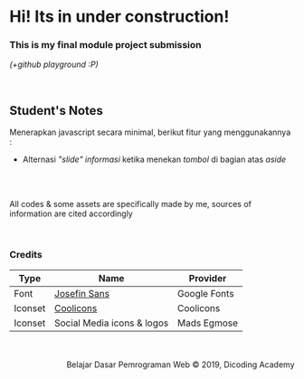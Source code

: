 # Hi! Its in under construction!
### This is my final module project submission
*(+github playground :P)*

<br>

## Student's Notes

Menerapkan javascript secara minimal, berikut fitur yang menggunakannya :

- Alternasi *"slide" informasi* ketika menekan *tombol* di bagian atas *aside*


<br>
<br>

All codes & some assets are specifically made by me, sources of information are cited accordingly

<br>

### Credits

| Type | Name | Provider |
|------|------|----------|
|Font  |[Josefin Sans](https://fonts.google.com/specimen/Josefin+Sans/license) |Google Fonts|
|Iconset|[Coolicons](https://coolicons.cool/) |Coolicons|
|Iconset|Social Media icons & logos |Mads Egmose|

<br>
<br>

<div align="right"> Belajar Dasar Pemrograman Web &copy; 2019, Dicoding Academy <div>